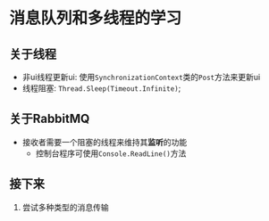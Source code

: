 # 消息队列和多线程的学习
## 关于线程
- 非ui线程更新ui: 使用`SynchronizationContext`类的`Post`方法来更新ui
- 线程阻塞: `Thread.Sleep(Timeout.Infinite)`;

## 关于RabbitMQ
- 接收者需要一个阻塞的线程来维持其**监听**的功能
  - 控制台程序可使用`Console.ReadLine()`方法

## 接下来
1. 尝试多种类型的消息传输
